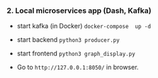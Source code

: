 ### 2. Local microservices app (Dash, Kafka)

 - start kafka (in Docker) `docker-compose  up -d`

 - start backend `python3 producer.py`

 - start frontend `python3 graph_display.py`

 - Go to `http://127.0.0.1:8050/` in browser.
